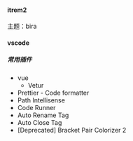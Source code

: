 #### itrem2

主题：bira

#### vscode

##### 常用插件

- vue
  - Vetur
- Prettier - Code formatter
- Path Intellisense
- Code Runner
- Auto Rename Tag
- Auto Close Tag
- [Deprecated] Bracket Pair Colorizer 2

